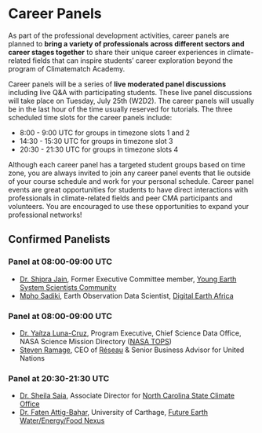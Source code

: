 # Career Panels

As part of the professional development activities, career panels are planned to **bring a variety of professionals across different sectors and career stages together** to share their unique career experiences in climate-related fields that can inspire students’ career exploration beyond the program of Climatematch Academy.

Career panels will be a series of **live moderated panel discussions** including live Q&A with participating students. These live panel discussions will take place on Tuesday, July 25th (W2D2). The career panels will usually be in the last hour of the time usually reserved for tutorials. The three scheduled time slots for the career panels include:
* 8:00 - 9:00 UTC for groups in timezone slots 1 and 2
* 14:30 - 15:30 UTC for groups in timezone slot 3
* 20:30 - 21:30 UTC for groups in timezone slots 4

Although each career panel has a targeted student groups based on time zone, you are always invited to join any career panel events that lie outside of your course schedule and work for your personal schedule. Career panel events are great opportunities for students to have direct interactions with professionals in climate-related fields and peer CMA participants and volunteers. You are encouraged to use these opportunities to expand your professional networks! 


## Confirmed Panelists

### Panel at 08:00-09:00 UTC
* [Dr. Shipra Jain](https://www.linkedin.com/in/shipra-jain-9aa1382a/?originalSubdomain=sg), Former Executive Committee member, [Young Earth System Scientists Community](https://www.yess-community.org/)
* [Mpho Sadiki](https://www.linkedin.com/in/mpho-sadiki-086662174/?originalSubdomain=za), Earth Observation Data Scientist, [Digital Earth Africa](https://www.digitalearthafrica.org/about-us/governance/technical-advisory-committee/mpho-sadiki)

### Panel at 08:00-09:00 UTC
* [Dr. Yaítza Luna-Cruz](https://www.earthdata.nasa.gov/learn/data-chats/environmental_justice_luna_cruz), Program Executive, Chief Science Data Office, NASA Science Mission Directory ([NASA TOPS](https://science.nasa.gov/open-science/transform-to-open-science))
* [Steven Ramage](https://www.linkedin.com/in/stevenr/?originalSubdomain=fr), CEO of [Réseau](https://www.reseauconsulting.com/about) & Senior Business Advisor for United Nations

### Panel at 20:30-21:30 UTC
* [Dr. Sheila Saia](https://www.linkedin.com/in/sheila-m-saia-phd-69427292/), Associate Director for [North Carolina State Climate Office](https://climate.ncsu.edu/)
* [Dr. Faten Attig-Bahar](https://scholar.google.com/citations?user=dBxY5CQAAAAJ&hl=en), University of Carthage, [Future Earth Water/Energy/Food Nexus](https://wefnexus.org/members/attig-bahar-faten/)